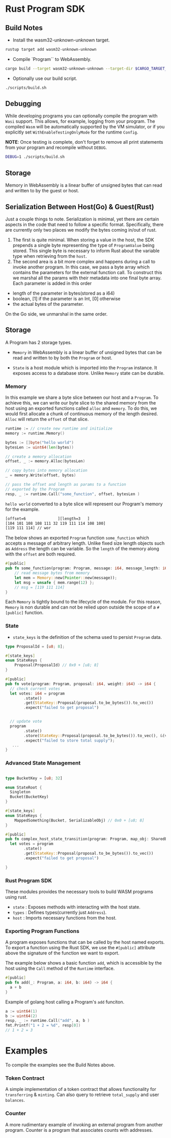 # Rust Program SDK

## Build Notes

- Install the wasm32-unknown-unknown target.
```sh
rustup target add wasm32-unknown-unknown
```

- Compile `Program`` to WebAssembly.
```sh
cargo build --target wasm32-unknown-unknown --target-dir $CARGO_TARGET_DIR --release
```

- Optionally use our build script.

```sh
./scripts/build.sh
```

## Debugging

While developing programs you can optionally compile the program with `Wasi`
support. This allows, for example, logging from your program. The compiled
`Wasm` will be automatically supported by the VM simulator, or if you explicitly
set `WithEnableTestingOnlyMode` for the runtime `Config`. 

**NOTE**: Once testing is complete, don't forget to remove all print statements
from your program and recompile without `DEBUG`.

```sh
DEBUG=1 ./scripts/build.sh
```

## Storage

Memory in WebAssembly is a linear buffer of unsigned bytes that can read and written to by the guest or host. 

## Serialization Between Host(Go) & Guest(Rust)

Just a couple things to note. Serialization is minimal, yet there are certain
aspects in the code that need to follow a specific format. Specifically, there
are currently only two places we modify the bytes coming in/out of rust.

1. The first is quite minimal. When storing a value in the host, the
SDK prepends a single byte representing the type of `ProgramValue`
being stored. This single byte is necessary to inform Rust about the variable
type when retrieving from the `host`.
2. The second area is a bit more complex and happens during a call to invoke
another program. In this case, we pass a byte array which contains the parameters
for the external function call. To construct this we marshal all the params with
their metadata into one final byte array. Each parameter is added in this order
  - length of the parameter in bytes(stored as a i64)
  - boolean, [1] if the parameter is an Int, [0] otherwise
  - the actual bytes of the parameter.

On the Go side, we unmarshal in the same order.

## Storage

A Program has 2 storage types.

- `Memory` in WebAssembly is a linear buffer of unsigned bytes that can be read and
written to by both the `Program` or host.

- `State` is a host module which is imported into the `Program` instance. It
exposes access to a database store. Unlike `Memory` state can be durable.

### Memory

In this example we share a byte slice between our host and a `Program`. To
achieve this, we can write our byte slice to the shared memory from the host using
an exported functions called `alloc` and `memory`. To do this, we would first
allocate a chunk of continuous memory of the length desired.  `Alloc` will
return the `offset` of that slice.

```go
runtime := // create new runtime and initialize
memory := runtime.Memory()

bytes := []byte("hello world")
bytesLen := uint64(len(bytes))

// create a memory allocation 
offset, _ := memory.Alloc(bytesLen)

// copy bytes into memory allocation
_ = memory.Write(offset, bytes)

// pass the offset and length as params to a function
// exported by the Program
resp, _ := runtime.Call("some_function", offset, bytesLen )
```

`hello world` converted to a byte slice will represent our Program's memory for
the example.
```sh
[offset=6              ][length=3   ]
[104 101 108 108 111 32 119 111 114 108 100]
[119 111 114] // wor
```
The below shows an exported `Program` function `some_function` which accepts a
message of arbitrary length. Unlike fixed size length objects such as `Address`
the length can be variable. So the `length` of the memory along with the
`offset` are both required.

```rust
#[public]
pub fn some_function(program: Program, message: i64, message_length: i64) -> i64 {
    // read message bytes from memory
    let mem = Memory::new(Pointer::new(message));
    let msg = unsafe { mem.range(12) };
    // msg = [119 111 114]
}
```
          
Each `Memory` is tightly bound to the lifecycle of the module. For this reason,
`Memory` is non durable and can not be relied upon outside the scope of a `#[public]` function.

### State

- `state_keys` is the definition of the schema used to persist `Program` data.

```rust
type ProposalId = [u8; 8];

#[state_keys]
enum StateKeys {
    Proposal(ProposalId) // 0x0 + [u8; 8]
}

#[public]
pub fn vote(program: Program, proposal: i64, weight: i64) -> i64 {
  // check current votes
  let votes: i64 = program
        .state()
        .get(StateKey::Proposal(proposal.to_be_bytes()).to_vec())
        .expect("failed to get proposal")


  // update vote
  program
        .state()
        .store(StateKey::Proposal(proposal.to_be_bytes()).to_vec(), &(votes+weight))
        .expect("failed to store total supply");
   ...
}

```

### Advanced State Management

```rust 

type BucketKey = [u8; 32]

enum StateRoot {
  Singleton
  Bucket(BucketKey)
}

#[state_keys]
enum StateKeys {
    MappedSomething(Bucket, SerializableObj) // 0x0 + [u8; 8]
}

#[public]
pub fn complex_host_state_transition(program: Program, map_obj: SharedBuffer ) -> Result(SharedBuffer, ProgramError) {
  let votes = program
        .state()
        .get(StateKey::Proposal(proposal.to_be_bytes()).to_vec())
        .expect("failed to get proposal")

} 
```

### Rust Program SDK

These modules provides the necessary tools to build WASM programs using rust.

- `state` : Exposes methods with interacting with the host state.
- `types` : Defines types(currently just `Address`).
- `host` : Imports necessary functions from the host.

### Exporting Program Functions

A program exposes functions that can be called by the host named exports. To
export a function using the Rust SDK, we use the `#[public]` attribute above the signature
of the function we want to export.

The example below shows a basic function `add`, which is accessible by the host
using the `Call` method of the `Runtime` interface.

```rust
#[public]
pub fn add(_: Program, a: i64, b: i64) -> i64 {
  a + b
}
```
Example of golang host calling a Program's `add` funciton.

```go
a := uint64(1)
b := uint64(2)
resp, _ := runtime.Call("add", a, b )
fmt.Printf("1 + 2 = %d", resp[0])
// 1 + 2 = 3
```

# Examples

To compile the examples see the Build Notes above.

### Token Contract

A simple implementation of a token contract that allows functionality for
`transferring` & `minting`. Can also query to retrieve `total_supply` and user
`balances`.

### Counter

A more rudimentary example of invoking an external program from another program.
Counter is a program that associates counts with addresses.
